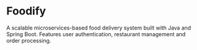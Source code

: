 # Foodify
A scalable microservices-based food delivery system built with Java and Spring Boot. Features user authentication, restaurant management and order processing.
